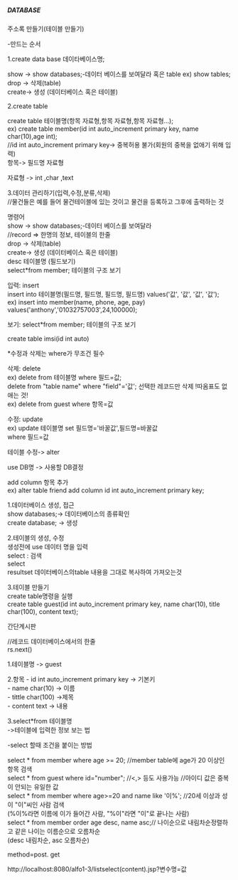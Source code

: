 <h5>DATABASE</h5>


주소록 만들기(테이블 만들기)<p>

-만드는 순서<p>

1.create data base 데이타베이스명;<p>
  show -> show databases;-데이터 베이스를 보여달라 혹은 table ex) show tables;<br>
  drop -> 삭제(table)<br>
  create-> 생성 (데이터베이스 혹은 테이블) <br>

2.create table<p>
  create table 테이블명(항목 자료형,항목 자료형,항목 자료형...);<br>
  ex) create table member(id int auto_increment primary key, name char(10),age int);<br>
  //id int auto_increment primary key-> 중복허용 불가(회원의 중복을 없애기 위해 입력)<br>
  항목-> 필드명 자료형<br>

  자료형 -> int ,char ,text<br>
  
3.데이터 관리하기(입력,수정,분류,삭제)<br>
  //물건들은 예를 들어 물건테이블에 있는 것이고 물건을 등록하고 그후에 출력하는 것<br>

  명령어<br>
  show -> show databases;-데이터 베이스를 보여달라<br>
  //record => 한명의 정보, 테이블의 한줄<br>
  drop -> 삭제(table)<br>
  create-> 생성 (데이터베이스 혹은 테이블) <br>
  desc 테이블명 (필드보기)<br>
  select*from member; 테이블의 구조 보기<br>


  입력: insert <br>
  insert into 테이블명(필드명, 필드명, 필드명, 필드명) values('값', '값', '값', '값');<br>
  ex) insert into member(name, phone, age, pay) values('anthony','01032757003',24,100000);<p>

  보기: select*from member; 테이블의 구조 보기<p>

  create table imsi(id int auto)<p>

  *수정과 삭제는 where가 무조건 필수<p>
  

  삭제: delete<br>
  ex) delete from 테이블명 where 필드=값;<br>
  delete from "table name" where "field"='값'; 선택한 레코드만 삭제 !따옴표도 없애는 것!<br>
  ex) delete from guest where 항목=값<p>

  수정: update<br>
  ex) update 테이블명 set 필드명='바꿀값',필드명=바꿀값<br>
      where 필드=값<br>
      
  테이블 수정-> alter<p>

  use DB명 -> 사용할 DB결정<p>

  add column 항목 추가<br>
  ex) alter table friend add column id int auto_increment primary key;<br>
  

1.데이터베이스 생성, 접근<br>
  show databases;-> 데이터베이스의 종류확인<br>
create database; -> 생성<br>



2.테이블의 생성, 수정<br>
 생성전에 use 데이터 명을 입력<br>
select : 검색<br>
select <br>
resultset 데이터베이스의table 내용을 그대로 복사하여 가져오는것 <p>


3.테이블 만들기<br>
  create table명령을 실행<br>
  create table guest(id int auto_increment primary key, name char(10), title char(100), content text);<br>

간단계시판<br>

//레코드 데이터베이스에서의 한줄<br>
rs.next()<p>

1.테이블명 -> guest<p>

2.항목 - id int auto_increment primary key -> 기본키<br>
       - name char(10) -> 이름<br>
       - tittle char(100) ->제목<br>
       - content text -> 내용<br>

3.select*from 테이블명 <br>
 ->테이블에 입력한 정보 보는 법<br>

-select 할때 조건을 붙이는 방법<p>

  select * from member where age >= 20; //member table에 age가 20 이상인 항목 검색<br>
  select * from guest where id="number"; //<,> 등도 사용가능 //아이디 값은 중복이 안되는 유일한 값<br>
  select * from member where age>=20 and name like '이%'; //20세 이상과 성이 "이"씨인 사람 검색<br>
  (%이%라면 이름에 이가 들어간 사람, "%이"라면 "이"로 끝나는 사람)<br>
  select * from member order age desc, name asc;// 나이순으로 내림차순정렬하고 같은 나이는 이름순으로  오름차순<br>
  (desc 내림차순, asc 오름차순)<br>



method=post. get<br>

http://localhost:8080/alfo1-3/listselect(content).jsp?변수명=값<br>










